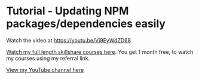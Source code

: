 # Tutorial - Updating NPM packages/dependencies easily

Watch the video at <https://youtu.be/Vi9EyWdZD68>

[Watch my full length skillshare courses here](https://skl.sh/3rsfq4y). You get 1 month free, to watch my courses using my referral link.

[View my YouTube channel here](https://www.youtube.com/channel/UCtlnMUJr68ytsr11_dv_elg)
